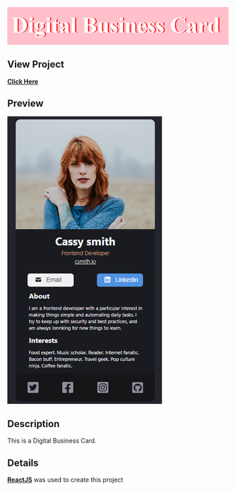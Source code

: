 ![final product](https://github.com/jamal474/Digital-Business-Card/blob/3f6d52e9ed4a4415dceadbfdffc3cae0d5fab9f1/title%20card.PNG)
## View Project
[**Click Here**](https://jamal474.github.io/Digital-Business-Card/)

## Preview
![final product](https://github.com/jamal474/Digital-Business-Card/blob/3ff9bc9fad16affc7eab25b99c86a427de14da86/dbc.PNG)

## Description
This is a Digital Business Card.

## Details
[**ReactJS**](https://reactjs.org/) was used to create this project

